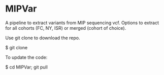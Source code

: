 # MIPVar

A pipeline to extract variants from MIP sequencing vcf. Options to extract for all cohorts (FC, NY, ISR) or merged (cohort of choice).

Use git clone to download the repo.

$ git clone 

To update the code:

$ cd MIPVar; git pull
